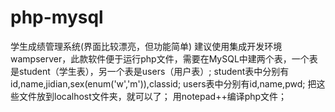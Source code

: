 # php-mysql
学生成绩管理系统(界面比较漂亮，但功能简单)
建议使用集成开发环境wampserver，此款软件便于运行php文件，需要在MySQL中建两个表，一个表是student（学生表），另一个表是users（用户表）;
student表中分别有id,name,jidian,sex(enum('w','m')),classid;
users表中分别有id,name,pwd;
把这些文件放到localhost文件夹，就可以了；
用notepad++编译php文件；
